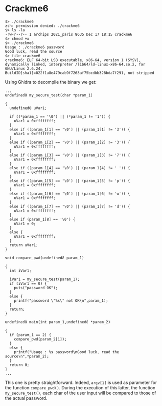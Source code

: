 ﻿# Crackme6

```
$> ./crackme6
zsh: permission denied: ./crackme6
$> ls -la
-rw-r--r-- 1 archips 2021_paris 8635 Dec 17 18:15 crackme6
$> chmod +x
$> ./crackme6
Usage : ./crackme6 password
Good luck, read the source
$> file crackme6
crackme6: ELF 64-bit LSB executable, x86-64, version 1 (SYSV), dynamically linked, interpreter /lib64/ld-linux-x86-64.so.2, for GNU/Linux 2.6.24, BuildID[sha1]=022f1a8e479cab9f7263af75bcdbb328bda7f291, not stripped
```

Using Ghidra to decompile the binary we get:

```
...
undefined8 my_secure_test(char *param_1)

{
  undefined8 uVar1;
  
  if ((*param_1 == '\0') || (*param_1 != '1')) {
    uVar1 = 0xffffffff;
  }
  else if ((param_1[1] == '\0') || (param_1[1] != '3')) {
    uVar1 = 0xffffffff;
  }
  else if ((param_1[2] == '\0') || (param_1[2] != '3')) {
    uVar1 = 0xffffffff;
  }
  else if ((param_1[3] == '\0') || (param_1[3] != '7')) {
    uVar1 = 0xffffffff;
  }
  else if ((param_1[4] == '\0') || (param_1[4] != '_')) {
    uVar1 = 0xffffffff;
  }
  else if ((param_1[5] == '\0') || (param_1[5] != 'p')) {
    uVar1 = 0xffffffff;
  }
  else if ((param_1[6] == '\0') || (param_1[6] != 'w')) {
    uVar1 = 0xffffffff;
  }
  else if ((param_1[7] == '\0') || (param_1[7] != 'd')) {
    uVar1 = 0xffffffff;
  }
  else if (param_1[8] == '\0') {
    uVar1 = 0;
  }
  else {
    uVar1 = 0xffffffff;
  }
  return uVar1;
}

void compare_pwd(undefined8 param_1)

{
  int iVar1;
  
  iVar1 = my_secure_test(param_1);
  if (iVar1 == 0) {
    puts("password OK");
  }
  else {
    printf("password \"%s\" not OK\n",param_1);
  }
  return;
}

undefined8 main(int param_1,undefined8 *param_2)

{
  if (param_1 == 2) {
    compare_pwd(param_2[1]);
  }
  else {
    printf("Usage : %s password\nGood luck, read the source\n",*param_2);
  }
  return 0;
}
...
```

This one is pretty straightforward. Indeed, `argv[1]` is used as parameter for the function `compare_pwd()`. During the execution of this latter, the function `my_secure_test()`, each char of the user input will be compared to those of the actual password. 
